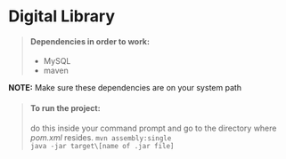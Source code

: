 
# Digital Library

> #### Dependencies in order to work:
> 
> - MySQL
> - maven

**NOTE:** Make sure these dependencies are on your system path

> #### To run the project:
>
> do this inside your command prompt and go to the directory where *pom.xml* resides.
> `mvn assembly:single`  
> `java -jar target\[name of .jar file]`
